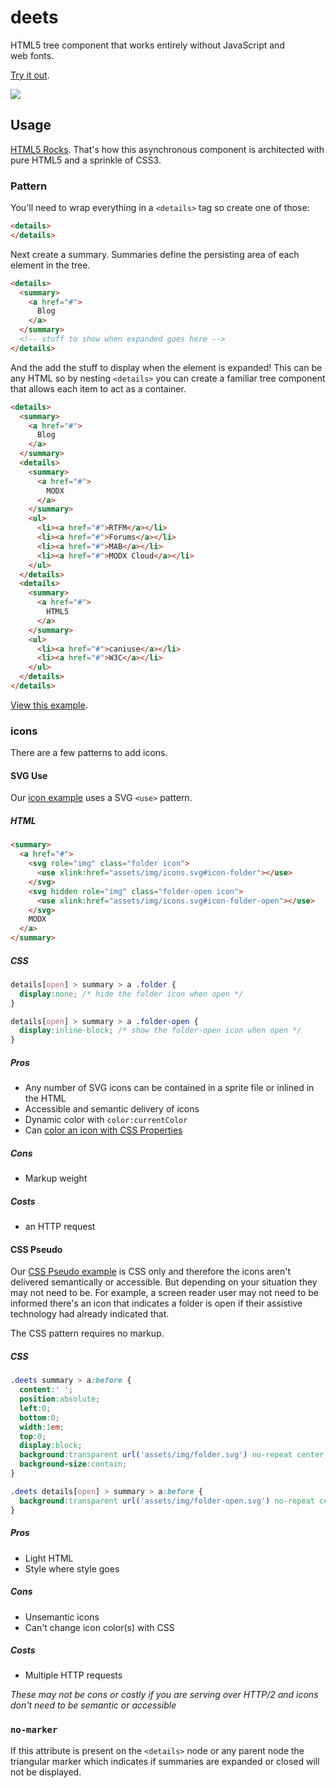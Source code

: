 # deets

HTML5 tree component that works entirely without JavaScript and web&nbsp;fonts.

[Try it out](http://jpdevries.github.io/deets).

![](http://j4p.us/1V3M3k2y0D1U/deets.gif)

## Usage
[HTML5 Rocks](https://www.html5rocks.com). That's how this asynchronous component is architected with pure HTML5 and a sprinkle of&nbsp;CSS3.

### Pattern
You'll need to wrap everything in a `<details>` tag so create one of those:
```html
<details>
</details>
```

Next create a summary. Summaries define the persisting area of each element in the&nbsp;tree.
```html
<details>
  <summary>
    <a href="#">
      Blog
    </a>
  </summary>
  <!-- stuff to show when expanded goes here -->
</details>
```

And the add the stuff to display when the element is expanded! This can be any HTML so by nesting `<details>` you can create a familiar tree component that allows each item to act as a&nbsp;container.

```html
<details>
  <summary>
    <a href="#">
      Blog
    </a>
  </summary>
  <details>
    <summary>
      <a href="#">
        MODX
      </a>
    </summary>
    <ul>
      <li><a href="#">RTFM</a></li>
      <li><a href="#">Forums</a></li>
      <li><a href="#">MAB</a></li>
      <li><a href="#">MODX Cloud</a></li>
    </ul>
  </details>
  <details>
    <summary>
      <a href="#">
        HTML5
      </a>
    </summary>
    <ul>
      <li><a href="#">caniuse</a></li>
      <li><a href="#">W3C</a></li>
    </ul>
  </details>
</details>
```

[View this&nbsp;example](http://jpdevries.github.io/deets).

### icons
There are a few patterns to add&nbsp;icons.

#### SVG Use
Our [icon example](https://jpdevries.github.io/deets/icons.html) uses a SVG `<use>`&nbsp;pattern.
##### HTML
```html
<summary>
  <a href="#">
    <svg role="img" class="folder icon">
      <use xlink:href="assets/img/icons.svg#icon-folder"></use>
    </svg>
    <svg hidden role="img" class="folder-open icon">
      <use xlink:href="assets/img/icons.svg#icon-folder-open"></use>
    </svg>
    MODX
  </a>
</summary>
```

##### CSS
```css
details[open] > summary > a .folder {
  display:none; /* hide the folder icon when open */
}

details[open] > summary > a .folder-open {
  display:inline-block; /* show the folder-open icon when open */
}
```

##### Pros
 - Any number of SVG icons can be contained in a sprite file or inlined in the&nbsp;HTML
 - Accessible and semantic delivery of icons
 - Dynamic color with `color:currentColor`
 - Can [color an icon with CSS&nbsp;Properties](https://codepen.io/jpdevries/pen/MKbrrX)

##### Cons
 - Markup weight

##### Costs
  - an HTTP request

#### CSS Pseudo
Our [CSS Pseudo example](https://jpdevries.github.io/deets/icon-pseudo.html) is CSS only and therefore the icons aren't delivered semantically or accessible. But depending on your situation they may not need to be. For example, a screen reader user may not need to be informed there's an icon that indicates a folder is open if their assistive technology had already indicated&nbsp;that.

The CSS pattern requires no&nbsp;markup.

##### CSS
```css
.deets summary > a:before {
  content:' ';
  position:absolute;
  left:0;
  bottom:0;
  width:1em;
  top:0;
  display:block;
  background:transparent url('assets/img/folder.svg') no-repeat center center;
  background-size:contain;
}

.deets details[open] > summary > a:before {
  background:transparent url('assets/img/folder-open.svg') no-repeat center center;
}
```

##### Pros
 - Light HTML
 - Style where style goes

##### Cons
 - Unsemantic icons
 - Can't change icon color(s) with CSS

##### Costs
- Multiple HTTP requests

 _These may not be cons or costly if you are serving over HTTP/2 and icons don't need to be semantic or&nbsp;accessible_

### `no-marker`
If this attribute is present on the `<details>` node or any parent node the triangular marker which indicates if summaries are expanded or closed will not be&nbsp;displayed.
